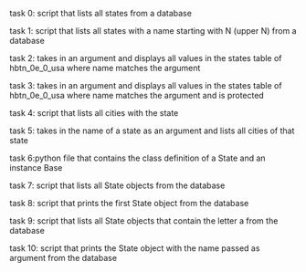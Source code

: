 task 0: script that lists all states from a database

task 1: script that lists all states with a name starting with N (upper N) from a database

task 2: takes in an argument and displays all values in the states table of hbtn_0e_0_usa where name matches the argument

task 3: takes in an argument and displays all values in the states table of hbtn_0e_0_usa where name matches the argument and is protected

task 4: script that lists all cities with the state

task 5: takes in the name of a state as an argument and lists all cities of that state

task 6:python file that contains the class definition of a State and an instance Base

task 7: script that lists all State objects from the database

task 8: script that prints the first State object from the database

task 9: script that lists all State objects that contain the letter a from the database

task 10: script that prints the State object with the name passed as argument from the database